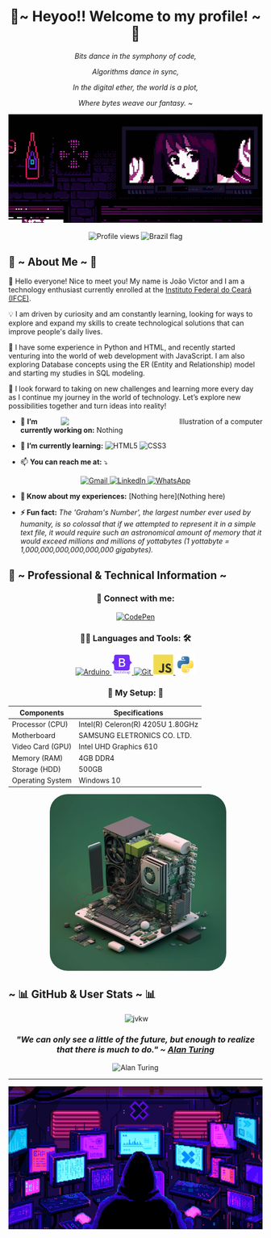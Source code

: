 <h1 align="center">💖​~ Heyoo!! Welcome to my profile! ~ 💖​</h1>

<div align="center">
  <div>
    <i>
      <p>Bits dance in the symphony of code,</p>
      <p>Algorithms dance in sync,</p>
      <p>In the digital ether, the world is a plot,</p>
      <p>Where bytes weave our fantasy. ~</p>
    </i>
  </div>
  <img src="./images/banner-top.gif" alt="Top Banner">
</div>

<p align="center">
  <img src="https://komarev.com/ghpvc/?username=jvkw&label=Profile%20views&color=0e75b6&style=flat" alt="Profile views" align="center">
  <img src="https://raw.githubusercontent.com/stevenrskelton/flag-icon/master/png/16/country-4x3/br.png" alt="Brazil flag" align="center">
</p>

## 🐺 ~ About Me ~ 🐺

👋 Hello everyone! Nice to meet you! My name is João Victor and I am a technology enthusiast currently enrolled at the <a href="https://ifce.edu.br/">Instituto Federal do Ceará (IFCE)</a>.

💡 I am driven by curiosity and am constantly learning, looking for ways to explore and expand my skills to create technological solutions that can improve people's daily lives.

🌟 I have some experience in Python and HTML, and recently started venturing into the world of web development with JavaScript. I am also exploring Database concepts using the ER (Entity and Relationship) model and starting my studies in SQL modeling.

🚀 I look forward to taking on new challenges and learning more every day as I continue my journey in the world of technology. Let’s explore new possibilities together and turn ideas into reality!

<p align="right">
  <img src="https://raw.githubusercontent.com/MicaelliMedeiros/micaellimedeiros/master/image/computer-illustration.png" alt="Illustration of a computer" width="400px" align="right">
</p>

- 🔭 **I’m currently working on:** Nothing

- 🌱 **I’m currently learning:**
  <img src="https://img.shields.io/badge/-HTML5-333333?style=flat&logo=HTML5" alt="HTML5">
  <img src="https://img.shields.io/badge/-CSS-333333?style=flat&logo=CSS3&logoColor=1572B6" alt="CSS3">

<!--

- 👯 I’m looking to collaborate on: **Nothing**

- 🤝 I’m looking for help with: **Nothing**

- 👨‍💻 All of my projects are available at: [Nothing here]

- 📝 I regularly write articles on: [Nothing here]

- 💬 Ask me about: **[Nothing] ( I'm antisocial ) <3**

-->

- 📫 **You can reach me at:** ⤵️

<p align="center">
  <a href="mailto:joaovictor.os064@gmail.com" title="Gmail">
    <img src="https://img.shields.io/badge/-Gmail-FF0000?style=flat-square&labelColor=FF0000&logo=gmail&logoColor=white" alt="Gmail">
  </a>
  <a href="https://www.linkedin.com/in/jo%C3%A3o-victor-oliveira-santos/" title="LinkedIn">
    <img src="https://img.shields.io/badge/-Linkedin-0e76a8?style=flat-square&logo=Linkedin&logoColor=white" alt="LinkedIn">
  </a>
  <a href="https://wa.me/558898252461" title="WhatsApp">
    <img src="https://img.shields.io/badge/-WhatsApp-25d366?style=flat-square&labelColor=25d366&logo=whatsapp&logoColor=white" alt="WhatsApp">
  </a>
  <!--
  <a href="#" title="Facebook">
    <img src="https://img.shields.io/badge/-Facebook-3b5998?style=flat-square&labelColor=3b5998&logo=facebook&logoColor=white" alt="Facebook">
  </a>
  <a href="#" title="Instagram">
    <img src="https://img.shields.io/badge/-Instagram-DF0174?style=flat-square&labelColor=DF0174&logo=instagram&logoColor=white" alt="Instagram">
  </a>
  -->
</p>

- **📄 Know about my experiences:** [Nothing here](Nothing here)

- **⚡ Fun fact:**
  _The 'Graham's Number', the largest number ever used by humanity, is so colossal that if we attempted to represent it in a simple text file, it would require such an astronomical amount of memory that it would exceed millions and millions of yottabytes (1 yottabyte = 1,000,000,000,000,000,000 gigabytes)._

## 📑​ ~ Professional & Technical Information ~

<h3 align="center">🔗​ Connect with me:</h3>

<div align="center">
  <a href="https://codepen.io/joão victor" target="_blank">
    <img align="center" src="https://raw.githubusercontent.com/rahuldkjain/github-profile-readme-generator/master/src/images/icons/Social/codepen.svg" alt="CodePen" height="30" width="40">
  </a>
</div>

<h3 align="center">👨‍💻 Languages and Tools: 🛠️​</h3>
<div align="center">
  <a href="https://www.arduino.cc/" target="_blank" rel="noreferrer">
    <img src="https://cdn.worldvectorlogo.com/logos/arduino-1.svg" alt="Arduino" width="40" height="40">
  </a>
  <a href="https://getbootstrap.com" target="_blank" rel="noreferrer">
    <img src="https://raw.githubusercontent.com/devicons/devicon/master/icons/bootstrap/bootstrap-plain-wordmark.svg" alt="Bootstrap" width="40" height="40">
  </a>
  <a href="https://git-scm.com/" target="_blank" rel="noreferrer">
    <img src="https://www.vectorlogo.zone/logos/git-scm/git-scm-icon.svg" alt="Git" width="40" height="40">
  </a>
  <a href="https://developer.mozilla.org/en-US/docs/Web/JavaScript" target="_blank" rel="noreferrer">
    <img src="https://raw.githubusercontent.com/devicons/devicon/master/icons/javascript/javascript-original.svg" alt="JavaScript" width="40" height="40">
  </a>
  <a href="https://www.python.org" target="_blank" rel="noreferrer">
    <img src="https://raw.githubusercontent.com/devicons/devicon/master/icons/python/python-original.svg" alt="Python" width="40" height="40">
  </a>
</div>

<h3 align="center">📃 My Setup: 📃</h3>

<div align="center">

| **Components**   | **Specifications**                |
|------------------|-----------------------------------|
| Processor (CPU)  | Intel(R) Celeron(R) 4205U 1.80GHz |
| Motherboard      | SAMSUNG ELETRONICS CO. LTD.       |
| Video Card (GPU) | Intel UHD Graphics 610            |
| Memory (RAM)     | 4GB DDR4                          |
| Storage (HDD)    | 500GB                             |
| Operating System | Windows 10                        |

<img src="./images/comp-perifer.png" alt="Computer Image" style=" width: auto; height: auto; max-width: 350px; max-height: 350px; margin-left: 10px; border-radius: 10%">
</div>

## ~ 📊 GitHub & User Stats ~ 📊

<div align="center">
  &nbsp;<img align="center" src="https://github-readme-stats.vercel.app/api?username=jvkw&show_icons=true&locale=en" alt="jvkw">
</div>

<div align="center">
  <h3 align="center">
    <i>"We can only see a little of the future, but enough to realize that there is much to do." ~ <a href="https://en.wikipedia.org/wiki/Alan_Turing">Alan Turing</a></i>
  </h3>
  <img src="https://upload.wikimedia.org/wikipedia/commons/thumb/7/79/Alan_Turing_az_1930-as_%C3%A9vekben.jpg/640px-Alan_Turing_az_1930-as_%C3%A9vekben.jpg" alt="Alan Turing" title="Alan Turing" width="200">
</div>

---

<img src="./images/banner-bottom.gif" alt="Bottom Banner">
